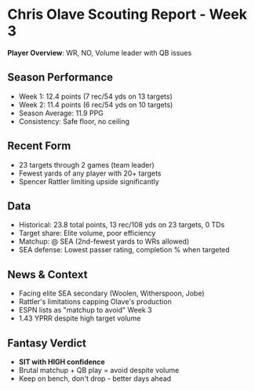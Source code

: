 # Chris Olave Scouting Report - Week 3

**Player Overview**: WR, NO, Volume leader with QB issues

## Season Performance
- Week 1: 12.4 points (7 rec/54 yds on 13 targets)
- Week 2: 11.4 points (6 rec/54 yds on 10 targets)
- Season Average: 11.9 PPG
- Consistency: Safe floor, no ceiling

## Recent Form
- 23 targets through 2 games (team leader)
- Fewest yards of any player with 20+ targets
- Spencer Rattler limiting upside significantly

## Data
- Historical: 23.8 total points, 13 rec/108 yds on 23 targets, 0 TDs
- Target share: Elite volume, poor efficiency
- Matchup: @ SEA (2nd-fewest yards to WRs allowed)
- SEA defense: Lowest passer rating, completion % when targeted

## News & Context
- Facing elite SEA secondary (Woolen, Witherspoon, Jobe)
- Rattler's limitations capping Olave's production
- ESPN lists as "matchup to avoid" Week 3
- 1.43 YPRR despite high target volume

## Fantasy Verdict
- **SIT with HIGH confidence**
- Brutal matchup + QB play = avoid despite volume
- Keep on bench, don't drop - better days ahead
